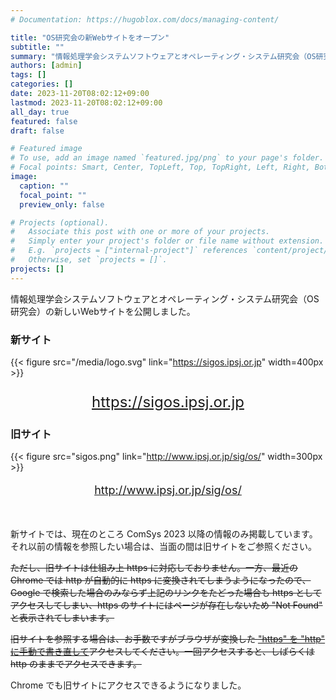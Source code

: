 ```yaml
---
# Documentation: https://hugoblox.com/docs/managing-content/

title: "OS研究会の新Webサイトをオープン"
subtitle: ""
summary: "情報処理学会システムソフトウェアとオペレーティング・システム研究会（OS研究会）の新しいWebサイトを公開しました。"
authors: [admin]
tags: []
categories: []
date: 2023-11-20T08:02:12+09:00
lastmod: 2023-11-20T08:02:12+09:00
all_day: true
featured: false
draft: false

# Featured image
# To use, add an image named `featured.jpg/png` to your page's folder.
# Focal points: Smart, Center, TopLeft, Top, TopRight, Left, Right, BottomLeft, Bottom, BottomRight.
image:
  caption: ""
  focal_point: ""
  preview_only: false

# Projects (optional).
#   Associate this post with one or more of your projects.
#   Simply enter your project's folder or file name without extension.
#   E.g. `projects = ["internal-project"]` references `content/project/deep-learning/index.md`.
#   Otherwise, set `projects = []`.
projects: []
---
```


情報処理学会システムソフトウェアとオペレーティング・システム研究会（OS研究会）の新しいWebサイトを公開しました。

### 新サイト

{{< figure src="/media/logo.svg" link="https://sigos.ipsj.or.jp" width=400px >}}
<p style="text-align: center; font-size: x-large;">
<a href="https://sigos.ipsj.or.jp">https://sigos.ipsj.or.jp</a>
</p>

### 旧サイト

{{< figure src="sigos.png" link="http://www.ipsj.or.jp/sig/os/" width=300px >}}
<p style="text-align: center; font-size: large;">
<a href="http://www.ipsj.or.jp/sig/os/">http://www.ipsj.or.jp/sig/os/</a>
</p>

<br>

新サイトでは、現在のところ ComSys 2023 以降の情報のみ掲載しています。それ以前の情報を参照したい場合は、当面の間は旧サイトをご参照ください。

~~ただし、旧サイトは仕組み上 https に対応しておりません。一方、最近の Chrome では http が自動的に https に変換されてしまうようになったので、Google で検索した場合のみならず上記のリンクをたどった場合も https としてアクセスしてしまい、https のサイトにはページが存在しないため "Not Found" と表示されてしまいます。~~

~~旧サイトを参照する場合は、お手数ですがブラウザが変換した <u>"https" を "http" に手動で書き直して</u>アクセスしてください。一回アクセスすると、しばらくは http のままでアクセスできます。~~

Chrome でも旧サイトにアクセスできるようになりました。

